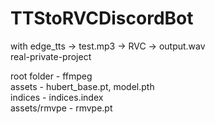 # TTStoRVCDiscordBot
with edge_tts -> test.mp3 -> RVC -> output.wav<br/>
real-private-project<br/>

root folder - ffmpeg<br/>
assets - hubert_base.pt, model.pth<br/>
indices - indices.index<br/>
assets/rmvpe - rmvpe.pt<br/>

